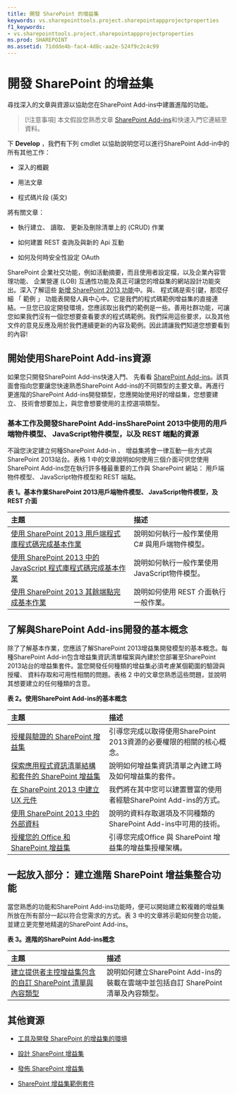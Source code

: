 ```yaml
---
title: 開發 SharePoint 的增益集
keywords: vs.sharepointtools.project.sharepointappprojectproperties
f1_keywords:
- vs.sharepointtools.project.sharepointappprojectproperties
ms.prod: SHAREPOINT
ms.assetid: 71ddde4b-fac4-4d8c-aa2e-524f9c2c4c99
---
```



# 開發 SharePoint 的增益集
尋找深入的文章與資源以協助您在SharePoint Add-ins中建置進階的功能。
> [!注意事項]
> 本文假設您熟悉文章 [SharePoint Add-ins](sharepoint-add-ins.md)和快速入門它連結至資料。
  
    
    

下 **Develop** ，我們有下列 cmdlet 以協助說明您可以進行SharePoint Add-in中的所有其他工作：
- 深入的概觀
    
  
- 用法文章
    
  
- 程式碼片段 (英文)
    
  
將有關文章：
- 執行建立、 讀取、 更新及刪除清單上的 (CRUD) 作業
    
  
- 如何建置 REST 查詢及與新的 Api 互動
    
  
- 如何及何時安全性設定 OAuth
    
  
SharePoint 企業社交功能，例如活動摘要，而且使用者設定檔，以及企業內容管理功能、 企業營運 (LOB) 互通性功能及真正可讓您的增益集的網站設計功能突出。深入了解這些 [新增 SharePoint 2013 功能](http://msdn.microsoft.com/library/11ecb65e-6dc5-4cf1-80ca-3c16418697b6%28Office.15%29.aspx)中。與、 程式碼是索引鍵，那麼仔細 「 範例 」 功能表開發人員中心中。它是我們的程式碼範例增益集的直接連結。一旦您已設定開發環境，您應該取出我們的範例是一些。善用社群功能，可讓您如果我們沒有一個您想要查看要求的程式碼範例。我們採用這些要求，以及其他文件的意見反應及用於我們連續更新的內容及範例。因此請讓我們知道您想要看到的內容!
## 開始使用SharePoint Add-ins資源
<a name="bk_gettingstarted"> </a>

如果您只開發SharePoint Add-ins快速入門、 先看看 [SharePoint Add-ins](sharepoint-add-ins.md)。該頁面會指向您要讓您快速熟悉SharePoint Add-ins的不同類型的主要文章。再進行更進階的SharePoint Add-ins開發類型，您應開始使用好的增益集，您想要建立、 技術會想要加上，與您會想要使用的主控選項類型。
  
    
    

### 基本工作及開發SharePoint Add-insSharePoint 2013中使用的用戶端物件模型、 JavaScript物件模型，以及 REST 端點的資源
<a name="bk_essentials"> </a>

不論您決定建立何種SharePoint Add-in 、 增益集將會一律互動一些方式與SharePoint 2013站台。表格 1 中的文章說明如何使用三個介面可供您使用SharePoint Add-ins您在執行許多種最重要的工作與 SharePoint 網站： 用戶端物件模型、 JavaScript物件模型和 REST 端點。
  
    
    

**表 1。基本作業SharePoint 2013用戶端物件模型、 JavaScript物件模型，及 REST 介面**


|**主題**|**描述**|
|:-----|:-----|
| [使用 SharePoint 2013 用戶端程式庫程式碼完成基本作業](complete-basic-operations-using-sharepoint-2013-client-library-code.md) <br/> |說明如何執行一般作業使用 C# 與用戶端物件模型。 <br/> |
| [使用 SharePoint 2013 中的 JavaScript 程式庫程式碼完成基本作業](complete-basic-operations-using-javascript-library-code-in-sharepoint-2013.md) <br/> |說明如何執行一般作業使用JavaScript物件模型。 <br/> |
| [使用 SharePoint 2013 其餘端點完成基本作業](complete-basic-operations-using-sharepoint-2013-rest-endpoints.md) <br/> |說明如何使用 REST 介面執行一般作業。 <br/> |
   

## 了解與SharePoint Add-ins開發的基本概念
<a name="bk_fundamentals"> </a>

除了了解基本作業，您應該了解SharePoint 2013增益集開發模型的基本概念。每種SharePoint Add-in包含增益集資訊清單檔案與內建於您部署至SharePoint 2013站台的增益集套件。當您開發任何種類的增益集必須考慮某個範圍的驗證與授權、 資料存取和可用性相關的問題。表格 2 中的文章您熟悉這些問題，並說明其想要建立的任何種類的含意。
  
    
    

**表 2。使用SharePoint Add-ins的基本概念**


|**主題**|**描述**|
|:-----|:-----|
| [授權與驗證的 SharePoint 增益集](authorization-and-authentication-of-sharepoint-add-ins.md) <br/> |引導您完成以取得使用SharePoint 2013資源的必要權限的相關的核心概念。 <br/> |
| [探索應用程式資訊清單結構和套件的 SharePoint 增益集](explore-the-app-manifest-structure-and-the-package-of-a-sharepoint-add-in.md) <br/> |說明如何增益集資訊清單之內建工時及如何增益集的套件。 <br/> |
| [在 SharePoint 2013 中建立 UX 元件](create-ux-components-in-sharepoint-2013.md) <br/> |我們將在其中您可以建置豐富的使用者經驗SharePoint Add-ins的方式。 <br/> |
| [使用 SharePoint 2013 中的外部資料](work-with-external-data-in-sharepoint-2013.md) <br/> |說明的資料存取選項及不同種類的SharePoint Add-ins中可用的技術。 <br/> |
| [授權您的 Office 和 SharePoint 增益集](http://msdn.microsoft.com/library/3e0e8ff6-66d6-44ff-b0c2-59108ebd9181%28Office.15%29.aspx) <br/> |引導您完成Office 與 SharePoint 增益集的增益集授權架構。 <br/> |
   

## 一起放入部分： 建立進階 SharePoint 增益集整合功能
<a name="bk_integrate"> </a>

當您熟悉的功能和SharePoint Add-ins功能時，便可以開始建立較複雜的增益集所放在所有部分一起以符合您需求的方式。表 3 中的文章將示範如何整合功能，並建立更完整地精選的SharePoint Add-ins。
  
    
    

**表 3。進階的SharePoint Add-ins概念**


|**主題**|**描述**|
|:-----|:-----|
| [建立提供者主控增益集包含的自訂 SharePoint 清單與內容類型](create-a-provider-hosted-add-in-that-includes-a-custom-sharepoint-list-and-conte.md) <br/> |說明如何建立SharePoint Add-ins的裝載在雲端中並包括自訂 SharePoint 清單及內容類型。 <br/> |
   

## 其他資源
<a name="bk_addresources"> </a>


-  [工具及開發 SharePoint 的增益集的環境](tools-and-environments-for-developing-sharepoint-add-ins.md)
    
  
-  [設計 SharePoint 增益集](design-sharepoint-add-ins.md)
    
  
-  [發佈 SharePoint 增益集](publish-sharepoint-add-ins.md)
    
  
-  [SharePoint 增益集範例套件](http://code.msdn.microsoft.com/office/Apps-for-SharePoint-sample-64c80184)
    
  

